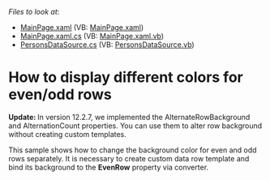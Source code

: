 <!-- default file list -->
*Files to look at*:

* [MainPage.xaml](./CS/SLGridExample/MainPage.xaml) (VB: [MainPage.xaml](./VB/SLGridExample/MainPage.xaml))
* [MainPage.xaml.cs](./CS/SLGridExample/MainPage.xaml.cs) (VB: [MainPage.xaml.vb](./VB/SLGridExample/MainPage.xaml.vb))
* [PersonsDataSource.cs](./CS/SLGridExample/PersonsDataSource.cs) (VB: [PersonsDataSource.vb](./VB/SLGridExample/PersonsDataSource.vb))
<!-- default file list end -->
# How to display different colors for even/odd rows


<p><strong>Update: </strong>In version 12.2.7, we implemented the AlternateRowBackground and AlternationCount properties. You can use them to alter row background without creating custom templates.</p><p>This sample shows how to change the background color for even and odd rows separately. It is necessary to create custom data row template and bind its background to the <strong>EvenRow</strong> property via converter.</p>

<br/>



